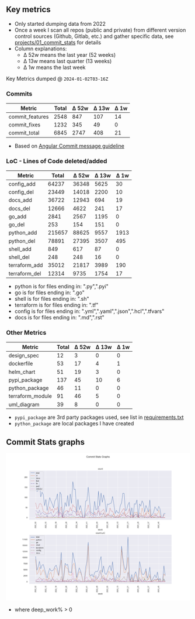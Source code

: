 ## Key metrics
- Only started dumping data from 2022
- Once a week I scan all repos (public and private) from different version control sources (Github, Gitlab, etc.) and gather specific data, see [projects/01_commit_stats](projects/01_commit_stats.md) for details 
- Column explanations: 
  - Δ 52w means the last year (52 weeks)
  - Δ 13w means last quarter (13 weeks)
  - Δ 1w means the last week

<!-- KEY-METRICS:START -->
Key Metrics dumped @ `2024-01-02T03-16Z`

### Commits

Metric | Total | Δ 52w | Δ 13w | Δ 1w
--- | --- | --- | --- | ---
commit_features | 2548 | 847 | 107 | 14
commit_fixes | 1232 | 345 | 49 | 0
commit_total | 6845 | 2747 | 408 | 21

- Based on [Angular Commit message guideline](https://github.com/angular/angular/blob/main/CONTRIBUTING.md#-commit-message-guidelines)

### LoC - Lines of Code deleted/added

Metric | Total | Δ 52w | Δ 13w | Δ 1w
--- | --- | --- | --- | ---
config_add | 64237 | 36348 | 5625 | 30
config_del | 23449 | 14018 | 2200 | 10
docs_add | 36722 | 12943 | 694 | 19
docs_del | 12666 | 4622 | 241 | 17
go_add | 2841 | 2567 | 1195 | 0
go_del | 253 | 154 | 151 | 0
python_add | 215657 | 88625 | 9557 | 1913
python_del | 78891 | 27395 | 3507 | 495
shell_add | 849 | 617 | 87 | 0
shell_del | 248 | 248 | 16 | 0
terraform_add | 35012 | 21817 | 3989 | 190
terraform_del | 12314 | 9735 | 1754 | 17

- python is for files ending in: ".py",".pyi"
- go is for files ending in: ".go"
- shell is for files ending in: ".sh"
- terraform is for files ending in: ".tf"
- config is for files ending in: ".yml",".yaml",".json",".hcl",".tfvars"
- docs is for files ending in: ".md",".rst"

### Other Metrics

Metric | Total | Δ 52w | Δ 13w | Δ 1w
--- | --- | --- | --- | ---
design_spec | 12 | 3 | 0 | 0
dockerfile | 53 | 17 | 4 | 1
helm_chart | 51 | 19 | 3 | 0
pypi_package | 137 | 45 | 10 | 6
python_package | 46 | 11 | 0 | 0
terraform_module | 91 | 46 | 5 | 0
uml_diagram | 39 | 8 | 0 | 0
<!-- KEY-METRICS:END -->
- `pypi_package` are 3rd party packages used, see list in [requirements.txt](./requirements.txt)
- `python_package` are local packages I have created


## Commit Stats graphs
![img.png](graph.png)
- where deep_work% > 0